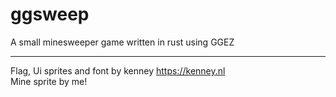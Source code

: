 # ggsweep

A small minesweeper game written in rust using GGEZ



---
Flag, Ui sprites and font by kenney https://kenney.nl   
Mine sprite by me!
